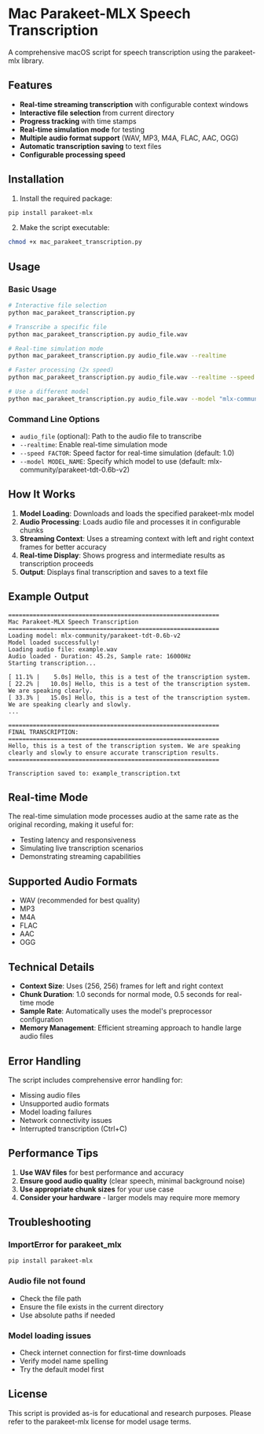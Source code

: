 # Mac Parakeet-MLX Speech Transcription

A comprehensive macOS script for speech transcription using the parakeet-mlx library.

## Features

- **Real-time streaming transcription** with configurable context windows
- **Interactive file selection** from current directory
- **Progress tracking** with time stamps
- **Real-time simulation mode** for testing
- **Multiple audio format support** (WAV, MP3, M4A, FLAC, AAC, OGG)
- **Automatic transcription saving** to text files
- **Configurable processing speed**

## Installation

1. Install the required package:
```bash
pip install parakeet-mlx
```

2. Make the script executable:
```bash
chmod +x mac_parakeet_transcription.py
```

## Usage

### Basic Usage

```bash
# Interactive file selection
python mac_parakeet_transcription.py

# Transcribe a specific file
python mac_parakeet_transcription.py audio_file.wav

# Real-time simulation mode
python mac_parakeet_transcription.py audio_file.wav --realtime

# Faster processing (2x speed)
python mac_parakeet_transcription.py audio_file.wav --realtime --speed 2.0

# Use a different model
python mac_parakeet_transcription.py audio_file.wav --model "mlx-community/parakeet-tdt-0.6b-v2"
```

### Command Line Options

- `audio_file` (optional): Path to the audio file to transcribe
- `--realtime`: Enable real-time simulation mode
- `--speed FACTOR`: Speed factor for real-time simulation (default: 1.0)
- `--model MODEL_NAME`: Specify which model to use (default: mlx-community/parakeet-tdt-0.6b-v2)

## How It Works

1. **Model Loading**: Downloads and loads the specified parakeet-mlx model
2. **Audio Processing**: Loads audio file and processes it in configurable chunks
3. **Streaming Context**: Uses a streaming context with left and right context frames for better accuracy
4. **Real-time Display**: Shows progress and intermediate results as transcription proceeds
5. **Output**: Displays final transcription and saves to a text file

## Example Output

```
============================================================
Mac Parakeet-MLX Speech Transcription
============================================================
Loading model: mlx-community/parakeet-tdt-0.6b-v2
Model loaded successfully!
Loading audio file: example.wav
Audio loaded - Duration: 45.2s, Sample rate: 16000Hz
Starting transcription...

[ 11.1% |    5.0s] Hello, this is a test of the transcription system.
[ 22.2% |   10.0s] Hello, this is a test of the transcription system. We are speaking clearly.
[ 33.3% |   15.0s] Hello, this is a test of the transcription system. We are speaking clearly and slowly.
...

============================================================
FINAL TRANSCRIPTION:
============================================================
Hello, this is a test of the transcription system. We are speaking clearly and slowly to ensure accurate transcription results.
============================================================

Transcription saved to: example_transcription.txt
```

## Real-time Mode

The real-time simulation mode processes audio at the same rate as the original recording, making it useful for:

- Testing latency and responsiveness
- Simulating live transcription scenarios
- Demonstrating streaming capabilities

## Supported Audio Formats

- WAV (recommended for best quality)
- MP3
- M4A
- FLAC
- AAC
- OGG

## Technical Details

- **Context Size**: Uses (256, 256) frames for left and right context
- **Chunk Duration**: 1.0 seconds for normal mode, 0.5 seconds for real-time mode
- **Sample Rate**: Automatically uses the model's preprocessor configuration
- **Memory Management**: Efficient streaming approach to handle large audio files

## Error Handling

The script includes comprehensive error handling for:
- Missing audio files
- Unsupported audio formats
- Model loading failures
- Network connectivity issues
- Interrupted transcription (Ctrl+C)

## Performance Tips

1. **Use WAV files** for best performance and accuracy
2. **Ensure good audio quality** (clear speech, minimal background noise)
3. **Use appropriate chunk sizes** for your use case
4. **Consider your hardware** - larger models may require more memory

## Troubleshooting

### ImportError for parakeet_mlx
```bash
pip install parakeet-mlx
```

### Audio file not found
- Check the file path
- Ensure the file exists in the current directory
- Use absolute paths if needed

### Model loading issues
- Check internet connection for first-time downloads
- Verify model name spelling
- Try the default model first

## License

This script is provided as-is for educational and research purposes. Please refer to the parakeet-mlx license for model usage terms. 